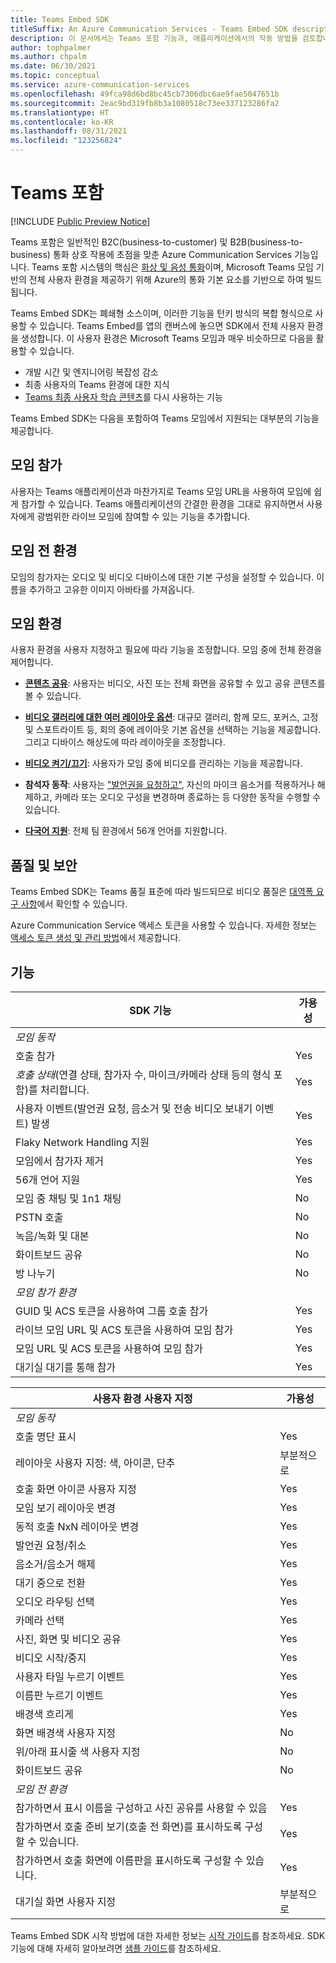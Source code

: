 ```yaml
---
title: Teams Embed SDK
titleSuffix: An Azure Communication Services - Teams Embed SDK description
description: 이 문서에서는 Teams 포함 기능과, 애플리케이션에서의 작동 방법을 검토합니다.
author: tophpalmer
ms.author: chpalm
ms.date: 06/30/2021
ms.topic: conceptual
ms.service: azure-communication-services
ms.openlocfilehash: 49fca98d6bd8bc45cb7306dbc6ae9fae5047651b
ms.sourcegitcommit: 2eac9bd319fb8b3a1080518c73ee337123286fa2
ms.translationtype: HT
ms.contentlocale: ko-KR
ms.lasthandoff: 08/31/2021
ms.locfileid: "123256824"
---
```

# <a name="teams-embed"></a>Teams 포함

[!INCLUDE [Public Preview Notice](../../includes/private-preview-include.md)]

Teams 포함은 일반적인 B2C(business-to-customer) 및 B2B(business-to-business) 통화 상호 작용에 초점을 맞춘 Azure Communication Services 기능입니다. Teams 포함 시스템의 핵심은 [화상 및 음성 통화](../voice-video-calling/calling-sdk-features.md)이며, Microsoft Teams 모임 기반의 전체 사용자 환경을 제공하기 위해 Azure의 통화 기본 요소를 기반으로 하여 빌드됩니다.

Teams Embed SDK는 폐쇄형 소스이며, 이러한 기능을 턴키 방식의 복합 형식으로 사용할 수 있습니다. Teams Embed를 앱의 캔버스에 놓으면 SDK에서 전체 사용자 환경을 생성합니다. 이 사용자 환경은 Microsoft Teams 모임과 매우 비슷하므로 다음을 활용할 수 있습니다.

- 개발 시간 및 엔지니어링 복잡성 감소
- 최종 사용자의 Teams 환경에 대한 지식
- [Teams 최종 사용자 학습 콘텐츠](https://support.microsoft.com/office/meetings-in-teams-e0b0ae21-53ee-4462-a50d-ca9b9e217b67)를 다시 사용하는 기능

Teams Embed SDK는 다음을 포함하여 Teams 모임에서 지원되는 대부분의 기능을 제공합니다.

## <a name="joining-a-meeting"></a>모임 참가

사용자는 Teams 애플리케이션과 마찬가지로 Teams 모임 URL을 사용하여 모임에 쉽게 참가할 수 있습니다. Teams 애플리케이션의 간결한 환경을 그대로 유지하면서 사용자에게 광범위한 라이브 모임에 참여할 수 있는 기능을 추가합니다.

## <a name="pre-meeting-experience"></a>모임 전 환경

모임의 참가자는 오디오 및 비디오 디바이스에 대한 기본 구성을 설정할 수 있습니다. 이름을 추가하고 고유한 이미지 아바타를 가져옵니다.

## <a name="meeting-experience"></a>모임 환경

사용자 환경을 사용자 지정하고 필요에 따라 기능을 조정합니다. 모임 중에 전체 환경을 제어합니다.

- [**콘텐츠 공유**](https://support.microsoft.com/office/share-content-in-a-meeting-in-teams-fcc2bf59-aecd-4481-8f99-ce55dd836ce8): 사용자는 비디오, 사진 또는 전체 화면을 공유할 수 있고 공유 콘텐츠를 볼 수 있습니다.

- [**비디오 갤러리에 대한 여러 레이아웃 옵션**](https://support.microsoft.com/office/using-video-in-microsoft-teams-3647fc29-7b92-4c26-8c2d-8a596904cdae): 대규모 갤러리, 함께 모드, 포커스, 고정 및 스포트라이트 등, 회의 중에 레이아웃 기본 옵션을 선택하는 기능을 제공합니다. 그리고 디바이스 해상도에 따라 레이아웃을 조정합니다.

- [**비디오 켜기/끄기**](https://support.microsoft.com/office/using-video-in-microsoft-teams-3647fc29-7b92-4c26-8c2d-8a596904cdae#bkmk_turnvideoonoff): 사용자가 모임 중에 비디오를 관리하는 기능을 제공합니다.

- **참석자 동작**: 사용자는 ["발언권을 요청하고"](https://support.microsoft.com/en-us/office/raise-your-hand-in-a-teams-meeting-bb2dd8e1-e6bd-43a6-85cf-30822667b372), 자신의 마이크 음소거를 적용하거나 해제하고, 카메라 또는 오디오 구성을 변경하며 종료하는 등 다양한 동작을 수행할 수 있습니다.

- [**다국어 지원**](https://support.microsoft.com/topic/languages-supported-in-microsoft-teams-for-education-293792c3-352e-4b24-9fc2-4c28b5de2db8): 전체 팀 환경에서 56개 언어를 지원합니다.

## <a name="quality-and-security"></a>품질 및 보안

Teams Embed SDK는 Teams 품질 표준에 따라 빌드되므로 비디오 품질은 [대역폭 요구 사항](/microsoftteams/prepare-network#bandwidth-requirements)에서 확인할 수 있습니다.

Azure Communication Service 액세스 토큰을 사용할 수 있습니다. 자세한 정보는 [액세스 토큰 생성 및 관리 방법](../../quickstarts/access-tokens.md)에서 제공합니다.

## <a name="capabilities"></a>기능

| SDK 기능                                                        | 가용성 |
|---------------------------------------------------------------------|--------------|
| *모임 동작*                                                   |              |
| 호출 참가                                                         | Yes          |
| *호출 상태*(연결 상태, 참가자 수, 마이크/카메라 상태 등의 형식 포함)를 처리합니다.                                           | Yes          |
| 사용자 이벤트(발언권 요청, 음소거 및 전송 비디오 보내기 이벤트) 발생                                                                 | Yes          |
| Flaky Network Handling 지원                                      | Yes          |
| 모임에서 참가자 제거                                    | Yes          |
| 56개 언어 지원                                               | Yes          |
| 모임 중 채팅 및 1n1 채팅                                    | No           |
| PSTN 호출                                                        | No           |
| 녹음/녹화 및 대본                                            | No           |
| 화이트보드 공유                                                  | No           |
| 방 나누기                                                 | No           |
| *모임 참가 환경*                                        |              |
| GUID 및 ACS 토큰을 사용하여 그룹 호출 참가                             | Yes          |
| 라이브 모임 URL 및 ACS 토큰을 사용하여 모임 참가                    | Yes          |
| 모임 URL 및 ACS 토큰을 사용하여 모임 참가                         | Yes          |
| 대기실 대기를 통해 참가                                           | Yes          |

| 사용자 환경 사용자 지정                                       | 가용성 |
|---------------------------------------------------------------------|--------------|
| *모임 동작*                                                   |              |
| 호출 명단 표시                                             | Yes          |
| 레이아웃 사용자 지정: 색, 아이콘, 단추                        | 부분적으로    |
| 호출 화면 아이콘 사용자 지정                                     | Yes          |
| 모임 보기 레이아웃 변경                                         | Yes          |
| 동적 호출 NxN 레이아웃 변경                                    | Yes          |
| 발언권 요청/취소                                                     | Yes          |
| 음소거/음소거 해제                                                        | Yes          |
| 대기 중으로 전환                                                         | Yes          |
| 오디오 라우팅 선택                                                | Yes          |
| 카메라 선택                                                       | Yes          |
| 사진, 화면 및 비디오 공유                                       | Yes          |
| 비디오 시작/중지                                                    | Yes          |
| 사용자 타일 누르기 이벤트                                               | Yes          |
| 이름판 누르기 이벤트                                              | Yes          |
| 배경색 흐리게                                                     | Yes          |
| 화면 배경색 사용자 지정                               | No           |
| 위/아래 표시줄 색 사용자 지정                                  | No           |
| 화이트보드 공유                                                  | No           |
| *모임 전 환경*                                            |              |
| 참가하면서 표시 이름을 구성하고 사진 공유를 사용할 수 있음            | Yes          |
| 참가하면서 호출 준비 보기(호출 전 화면)를 표시하도록 구성할 수 있습니다.   | Yes          |
| 참가하면서 호출 화면에 이름판을 표시하도록 구성할 수 있습니다.             | Yes          |
| 대기실 화면 사용자 지정                                          | 부분적으로    |

Teams Embed SDK 시작 방법에 대한 자세한 정보는 [시작 가이드](../../quickstarts/meeting/getting-started-with-teams-embed.md)를 참조하세요. SDK 기능에 대해 자세히 알아보려면 [샘플 가이드](../../quickstarts/meeting/samples-for-teams-embed.md)를 참조하세요.